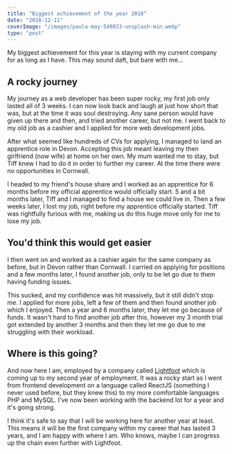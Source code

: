 ```yaml
---
title: "Biggest achievement of the year 2018"
date: "2018-12-11"
coverImage: "/images/paula-may-540833-unsplash-min.webp"
type: "post"
---
```


My biggest achievement for this year is staying with my current company for as long as I have. This may sound daft, but bare with me...

## A rocky journey

My journey as a web developer has been super rocky, my first job only lasted all of 3 weeks. I can now look back and laugh at just how short that was, but at the time it was soul destroying. Any sane person would have given up there and then, and tried another career, but not me. I went back to my old job as a cashier and I applied for more web development jobs.

After what seemed like hundreds of CVs for applying, I managed to land an apprentice role in Devon. Accepting this job meant leaving my then girlfriend (now wife) at home on her own. My mum wanted me to stay, but Tiff knew I had to do it in order to further my career. At the time there were no opportunities in Cornwall.

I headed to my friend's house share and I worked as an apprentice for 6 months before my official apprentice would officially start. 5 and a bit months later, Tiff and I managed to find a house we could live in. Then a few weeks later, I lost my job, right before my apprentice officially started. Tiff was rightfully furious with me, making us do this huge move only for me to lose my job.

## You'd think this would get easier

I then went on and worked as a cashier again for the same company as before, but in Devon rather than Cornwall. I carried on applying for positions and a few months later, I found another job, only to be let go due to them having funding issues.

This sucked, and my confidence was hit massively, but it still didn't stop me. I applied for more jobs, left a few of them and then found another job which I enjoyed. Then a year and 6 months later, they let me go because of funds. It wasn't hard to find another job after this, however my 3 month trial got extended by another 3 months and then they let me go due to me struggling with their workload.

## Where is this going?

And now here I am, employed by a company called [Lightfoot](https://lightfoot.co.uk) which is coming up to my second year of employment. It was a rocky start as I went from frontend development on a language called ReactJS (something I never used before, but they knew this) to my more comfortable languages PHP and MySQL. I've now been working with the backend lot for a year and it's going strong.

I think it's safe to say that I will be working here for another year at least. This means it will be the first company within my career that has lasted 3 years, and I am happy with where I am. Who knows, maybe I can progress up the chain even further with Lightfoot.
